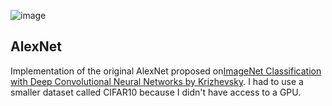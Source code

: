 ![image](https://github.com/user-attachments/assets/bd2eccae-99f5-41e3-80ff-23d351abf26f)

## AlexNet

Implementation of the original AlexNet proposed on[ImageNet Classification with Deep Convolutional Neural Networks by Krizhevsky](https://proceedings.neurips.cc/paper_files/paper/2012/file/c399862d3b9d6b76c8436e924a68c45b-Paper.pdf). I had to use a smaller dataset called CIFAR10 because I didn't have access to a GPU.

